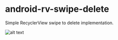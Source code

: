 # android-rv-swipe-delete

Simple RecyclerView swipe to delete implementation.

![alt text](https://raw.githubusercontent.com/kitek/android-rv-swipe-delete/master/doc/demo.gif?v=2)
